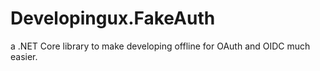 # Developingux.FakeAuth
a .NET Core library to make developing offline for OAuth and OIDC much easier. 
